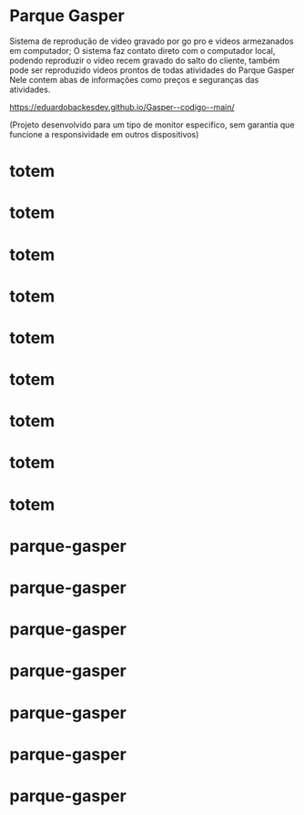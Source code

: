 # Parque Gasper

Sistema de reprodução de video gravado por  go pro e videos armezanados em computador;
O sistema faz contato direto com o computador local, podendo reproduzir o video recem gravado do salto do cliente, também pode ser reproduzido videos prontos de todas
atividades do Parque Gasper
Nele contem abas de informações como preços e seguranças das atividades.

https://eduardobackesdev.github.io/Gasper--codigo--main/

(Projeto desenvolvido para um tipo de monitor especifico, sem garantia que funcione a responsividade em outros dispositivos)
# totem
# totem
# totem
# totem
# totem
# totem
# totem
# totem
# totem
# parque-gasper
# parque-gasper
# parque-gasper
# parque-gasper
# parque-gasper
# parque-gasper
# parque-gasper
